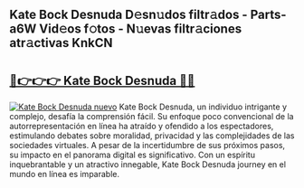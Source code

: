 ## Kate Bock Desnuda D𝚎sn𝚞dos filtr𝚊dos - Parts-a6W Vid𝚎os f𝚘tos - N𝚞evas filtr𝚊ciones atr𝚊ctivas KnkCN

# <h2><a href="http://mb1b9l.tromn.icu/?c=Kate+Bock+Desnuda">🔗👉👉👉 Kate Bock Desnuda 🔗🔗</a></h2>

[![Kate Bock Desnuda nuevo](https://i.imgur.com/pEAQMta.gif)](http://mb1b9l.tromn.icu/?c=Kate+Bock+Desnuda)
Kate Bock Desnuda, un individuo intrigante y complejo, desafía la comprensión fácil. Su enfoque poco convencional de la autorrepresentación en línea ha atraído y ofendido a los espectadores, estimulando debates sobre moralidad, privacidad y las complejidades de las sociedades virtuales. A pesar de la incertidumbre de sus próximos pasos, su impacto en el panorama digital es significativo. Con un espíritu inquebrantable y un atractivo innegable, Kate Bock Desnuda journey en el mundo en línea es imparable.
